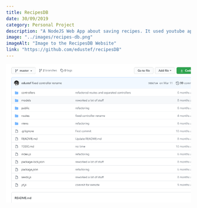 ```yaml
---
title: RecipesDB
date: 30/09/2019
category: Personal Project
description: "A NodeJS Web App about saving recipes. It used youtube api to parse video links into articles"
image: "../images/recipes-db.png"
imageAlt: "Image to the RecipesDB Website"
link: "https://github.com/edustef/recipesDB"
---
```


![alt text](../images/recipes-db.png "RecipesDB ")
